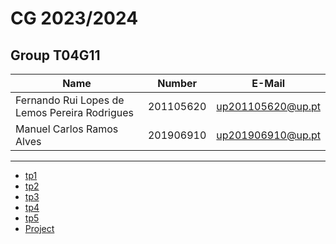 # CG 2023/2024

## Group T04G11
| Name             | Number    | E-Mail             |
| ---------------- | --------- | ------------------ |
| Fernando Rui Lopes de Lemos Pereira Rodrigues         | 201105620 | up201105620@up.pt                |
| Manuel Carlos Ramos Alves         | 201906910 | up201906910@up.pt                |

----

  - [tp1](tp1/README.md)
  - [tp2](tp2/README.md)
  - [tp3](tp3/README.md)
  - [tp4](tp4/README.md)
  - [tp5](tp5/README.md)
  - [Project](project/README.md)
